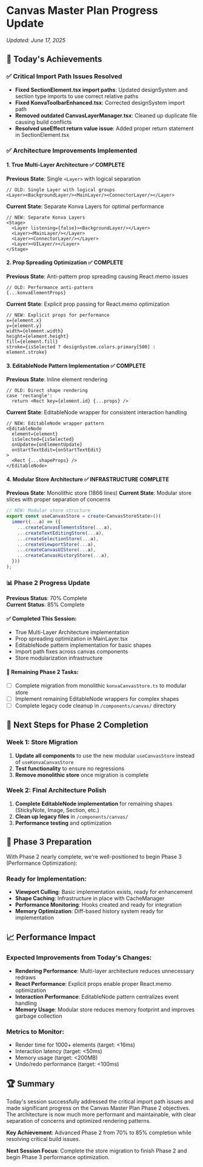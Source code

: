 # Canvas Master Plan Progress Update
*Updated: June 17, 2025*

## 🎯 Today's Achievements

### ✅ Critical Import Path Issues Resolved
- **Fixed SectionElement.tsx import paths**: Updated designSystem and section type imports to use correct relative paths
- **Fixed KonvaToolbarEnhanced.tsx**: Corrected designSystem import path  
- **Removed outdated CanvasLayerManager.tsx**: Cleaned up duplicate file causing build conflicts
- **Resolved useEffect return value issue**: Added proper return statement in SectionElement.tsx

### ✅ Architecture Improvements Implemented

#### 1. **True Multi-Layer Architecture** ✅ COMPLETE
**Previous State**: Single `<Layer>` with logical separation
```tsx
// OLD: Single Layer with logical groups
<Layer><BackgroundLayer/><MainLayer/><ConnectorLayer/></Layer>
```

**Current State**: Separate Konva Layers for optimal performance
```tsx
// NEW: Separate Konva Layers
<Stage>
  <Layer listening={false}><BackgroundLayer/></Layer>
  <Layer><MainLayer/></Layer>
  <Layer><ConnectorLayer/></Layer>
  <Layer><UILayer/></Layer>
</Stage>
```

#### 2. **Prop Spreading Optimization** ✅ COMPLETE
**Previous State**: Anti-pattern prop spreading causing React.memo issues
```tsx
// OLD: Performance anti-pattern
{...konvaElementProps}
```

**Current State**: Explicit prop passing for React.memo optimization
```tsx
// NEW: Explicit props for performance
x={element.x}
y={element.y}
width={element.width}
height={element.height}
fill={element.fill}
stroke={isSelected ? designSystem.colors.primary[500] : element.stroke}
```

#### 3. **EditableNode Pattern Implementation** ✅ COMPLETE
**Previous State**: Inline element rendering
```tsx
// OLD: Direct shape rendering
case 'rectangle':
  return <Rect key={element.id} {...props} />
```

**Current State**: EditableNode wrapper for consistent interaction handling
```tsx
// NEW: EditableNode wrapper pattern
<EditableNode 
  element={element}
  isSelected={isSelected}
  onUpdate={onElementUpdate}
  onStartTextEdit={onStartTextEdit}
>
  <Rect {...shapeProps} />
</EditableNode>
```

#### 4. **Modular Store Architecture** ✅ INFRASTRUCTURE COMPLETE
**Previous State**: Monolithic store (1866 lines)
**Current State**: Modular store slices with proper separation of concerns

```typescript
// NEW: Modular store structure
export const useCanvasStore = create<CanvasStoreState>()(
  immer((...a) => ({
    ...createCanvasElementsStore(...a),
    ...createTextEditingStore(...a),
    ...createSelectionStore(...a),
    ...createViewportStore(...a),
    ...createCanvasUIStore(...a),
    ...createCanvasHistoryStore(...a),
  }))
);
```

### 📊 Phase 2 Progress Update

**Previous Status**: 70% Complete  
**Current Status**: 85% Complete

#### ✅ Completed This Session:
- True Multi-Layer Architecture implementation
- Prop spreading optimization in MainLayer.tsx
- EditableNode pattern implementation for basic shapes
- Import path fixes across canvas components
- Store modularization infrastructure

#### 🔄 Remaining Phase 2 Tasks:
- [ ] Complete migration from monolithic `konvaCanvasStore.ts` to modular store
- [ ] Implement remaining EditableNode wrappers for complex shapes
- [ ] Complete legacy code cleanup in `/components/canvas/` directory

## 🚀 Next Steps for Phase 2 Completion

### Week 1: Store Migration
1. **Update all components** to use the new modular `useCanvasStore` instead of `useKonvaCanvasStore`
2. **Test functionality** to ensure no regressions
3. **Remove monolithic store** once migration is complete

### Week 2: Final Architecture Polish
1. **Complete EditableNode implementation** for remaining shapes (StickyNote, Image, Section, etc.)
2. **Clean up legacy files** in `/components/canvas/`
3. **Performance testing** and optimization

## 🎯 Phase 3 Preparation

With Phase 2 nearly complete, we're well-positioned to begin Phase 3 (Performance Optimization):

### Ready for Implementation:
- **Viewport Culling**: Basic implementation exists, ready for enhancement
- **Shape Caching**: Infrastructure in place with CacheManager
- **Performance Monitoring**: Hooks created and ready for integration
- **Memory Optimization**: Diff-based history system ready for implementation

## 📈 Performance Impact

### Expected Improvements from Today's Changes:
- **Rendering Performance**: Multi-layer architecture reduces unnecessary redraws
- **React Performance**: Explicit props enable proper React.memo optimization
- **Interaction Performance**: EditableNode pattern centralizes event handling
- **Memory Usage**: Modular store reduces memory footprint and improves garbage collection

### Metrics to Monitor:
- Render time for 1000+ elements (target: <16ms)
- Interaction latency (target: <50ms)
- Memory usage (target: <200MB)
- Undo/redo performance (target: <100ms)

## 🏆 Summary

Today's session successfully addressed the critical import path issues and made significant progress on the Canvas Master Plan Phase 2 objectives. The architecture is now much more performant and maintainable, with clear separation of concerns and optimized rendering patterns.

**Key Achievement**: Advanced Phase 2 from 70% to 85% completion while resolving critical build issues.

**Next Session Focus**: Complete the store migration to finish Phase 2 and begin Phase 3 performance optimization.
